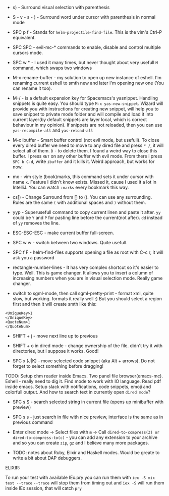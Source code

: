 - s) - Surround visual selection with parenthesis
- S - v - s - ) - Surround word under cursor with parenthesis in normal mode
- SPC p f - Stands for `helm-projectile-find-file`. This is the vim's Ctrl-P equivalent.

- SPC SPC - evil-mc-* commands to enable, disable and control multiple cursors mode.
- SPC w * - I used it many times, but never thought about very usefull `M` command, which swaps two windows

- M-x rename-buffer - my solution to open up new instance of eshell. I'm renaming current eshell to smth new and later I'm opening new one (You can rename it too).

- M-/ - is a default expansion key for Spacemacs's yasnippet. Handling snippets is quite easy. You should type `M-x yas-new-snippet`. Wizard will provide you with instructions for creating new snippet, will help you to save snippet to private mode folder and will compile and load it into current layer(by default snippets are layer local, which is correct behaviour in my opinion). If snippets are not reloaded, then you can use `yas-recompile-all` and `yas-reload-all`

- M-x ibuffer - Smart buffer control (not evil mode, but usefull). To close every dired buffer we need to move to any dired file and press `* /`, it will select all of them. `D` - to delete them. I found a weird way to close this buffer. I press `RET` on any other buffer with evil mode. From there i press `SPC b C-d`, write `ibuffer` and it kills it. Weird approach, but works for now.

- mx - vim style (book)marks, this command sets it under cursor with name `x`. Feature I didn't know exists. Missed it, cause I used it a lot in IntelliJ. You can watch `:marks` every bookmark this way.

- cs]) - Change Surround from [] to (). You can use any surrounding. Rules are the same `(` with additional spaces and `)` without them.

- yyp - Superusefull command to copy current linen and paste it after. `yy` could be `Y` and `P` for pasting line before the current(not after). `dd` instead of `yy` removes
the line.

- ESC-ESC-ESC - make current buffer full-screen.

- SPC w w - switch between two windows. Quite usefull.

- SPC f F - helm-find-files supports opening a file as root with C-c r, it will ask you a password

- rectangle-number-lines - It has very complex shortcut so it's easier to type. Well. This is game changer. It allows you to insert a column of increasing numbers when you are in visual selection mode. Really game changer.

- switch to sgml-mode, then call sgml-pretty-print - format xml, quite slow, but working. formats it really well :)
But you should select a region first and then it will create smth like this:
```
<UniqueKey>1
</UniqueKey>
<QuoteNum>1
</QuoteNum>
```

- SHIFT + j - move next line up to previous

- SHIFT + o in dired mode - change ownership of the file. didn't try it with directories, but I suppose it works. Good!

- SPC x (J|K) - move selected code snippet (aka Alt + arrows). Do not forget to select something before dragging!

TODO: Setup chm reader inside Emacs. Two panel file browser(emacs-mc). Eshell - really need to dig it. Find mode to work with IO language. Read pdf inside emacs. Setup slack with notifications, code snippets, emoji and colorfull output. And how to search text in currently open `dired mode`?

- SPC s S - search selected string in current file (opens up minibuffer with preview)
- SPC s s - just search in file with nice preview, interface is the same as in previous command

- Enter dired mode -> Select files with `m` -> Call `dired-to-compress(Z) or dired-to-compress-to(c)` - you can add any extension to your archive and so you can create `zip`, `gz` and I believe many more packages.

- TODO: notes about Ruby, Elixir and Haskell modes. Would be greate to write a bit about DAP debuggers.







ELIXIR:

To run your test with available IEx.pry you can run them with `iex -S mix test --trace`
`--trace` will stop them from timing out and `iex -S` will run them inside IEx session, that will catch `pry`  
